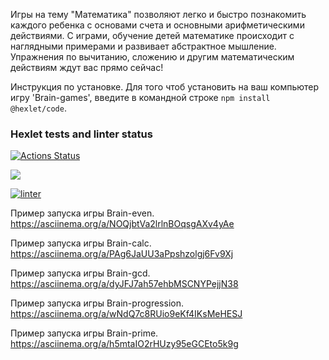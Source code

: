 <p>
Игры на тему "Математика" позволяют легко и быстро познакомить каждого ребенка с основами счета и основными арифметическими действиями. С играми, обучение детей математике происходит с наглядными примерами и развивает абстрактное мышление. Упражнения по вычитанию, сложению и другим математическим действиям ждут вас прямо сейчас!</p>

Инструкция по установке.
Для того чтоб установить на ваш компьютер игру 'Brain-games', введите в командной строке ```npm install @hexlet/code```.

### Hexlet tests and linter status

[![Actions Status](https://github.com/Luce62006/frontend-project-lvl1/workflows/hexlet-check/badge.svg)](https://github.com/Luce62006/frontend-project-lvl1/actions)

<a href="https://codeclimate.com/github/Luce62006/frontend-project-lvl1/maintainability"><img src="https://api.codeclimate.com/v1/badges/fec0e1c21b59fa4a9e1c/maintainability" /></a>

[![linter](<https://github.com/Luce62006/frontend-project-lvl1/workflows/linter/badge.svg>)](<https://github.com/Luce62006/frontend-project-lvl1/workflows/linter/badge.svg>)


  
Пример запуска игры Brain-even.  <https://asciinema.org/a/NOQjbtVa2lrlnBOqsgAXv4yAe>

Пример запуска игры Brain-calc.  <https://asciinema.org/a/PAg6JaUU3aPpshzolgj6Fv9Xj>

Пример запуска игры Brain-gcd.  <https://asciinema.org/a/dyJFJ7ah57ehbMSCNYPejjN38>

Пример запуска игры Brain-progression.  <https://asciinema.org/a/wNdQ7c8RUio9eKf4IKsMeHESJ>

Пример запуска игры Brain-prime.  <https://asciinema.org/a/h5mtaIO2rHUzy95eGCEto5k9g>
